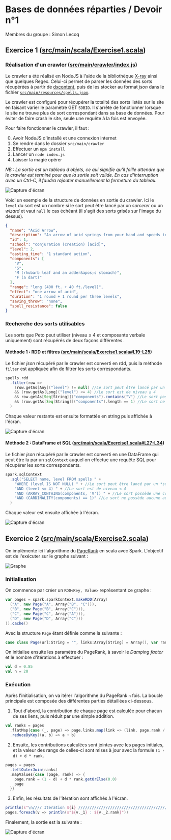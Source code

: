 # Bases de données réparties / Devoir n°1

Membres du groupe : Simon Lecoq

## Exercice 1 ([src/main/scala/Exercise1.scala](src/main/scala/Exercise1.scala))

### Réalisation d'un crawler ([src/main/crawler/index.js](src/main/crawler/index.js))

Le crawler a été réalisé en NodeJS à l'aide de la bibliothèque [X-ray](https://github.com/matthewmueller/x-ray) ainsi que quelques Regex.
Celui-ci permet de parser les données des sorts récupérées à partir de [dxcontent](http://www.dxcontent.com/), puis de les stocker au format *json* dans le fichier [`src/main/resources/spells.json`](https://github.com/lowlighter/dd1/blob/master/src/main/resources/spells.json).

Le crawler est configuré pour récupérer la totalité des sorts listés sur le site en faisant varier le paramètre GET `SDBID`. Il s'arrête de fonctionner lorsque le site ne trouve plus de sort correspondant dans sa base de données. Pour éviter de faire crash le site, seule une requête à la fois est envoyée.

Pour faire fonctionner le crawler, il faut : 

0. Avoir NodeJS d'installé et une connexion internet 
1. Se rendre dans le dossier `src/main/crawler`
2. Effectuer un `npm install`
3. Lancer un `node index.js`
4. Laisser la magie opérer

*NB : La sortie est un tableau d'objets, ce qui signifie qu'il faille attendre que le crawler est terminé pour que la sortie soit valide. En cas d'interruption avec un Ctrl-C, il faudra rajouter manuellement la fermeture du tableau.*

![Capture d'écran](src/main/resources/img1.jpg)

Voici un exemple de la structure de données en sortie du crawler.
Ici le `level` du sort est un nombre si le sort peut être lancé par un *sorcerer* ou un *wizard* et vaut `null` le cas échéant (il s'agit des sorts grisés sur l'image du dessus).
```json
{
  "name": "Acid Arrow",
  "description": "An arrow of acid springs from your hand and speeds to its target. You must succeed on a ranged touch attack to hit your target. The arrow deals 2d4 points of acid damage with no splash damage. For every three caster levels you possess, the acid, unless neutralized, lasts for another round (to a maximum of 6 additional rounds at 18th level), dealing another 2d4 points of damage in each round.",
  "id": 1,
  "school": "conjuration (creation) [acid]",
  "level": 2,
  "casting_time": "1 standard action",
  "components": [
    "V",
    "S",
    "M (rhubarb leaf and an adder&apos;s stomach)",
    "F (a dart)"
  ],
  "range": "long (400 ft. + 40 ft./level)",
  "effect": "one arrow of acid",
  "duration": "1 round + 1 round per three levels",
  "saving_throw": "none",
  "spell_resistance": false
}
```

### Recherche des sorts utilisables

Les sorts que Peto peut utiliser (niveau ≤ 4 et composante verbale uniquement) sont récupérés de deux façons différentes.

#### Méthode 1 : RDD et filtres ([src/main/scala/Exercise1.scala#L19-L25](src/main/scala/Exercise1.scala#L19-L25))

Le fichier *json* récupéré par le crawler est converti en rdd, puis la méthode `filter` est appliquée afin de filtrer les sorts correspondants.

```scala
spells.rdd
  .filter(row => 
    (row.getAs[Any]("level") != null) //Le sort peut être lancé par un *sorcerer* ou un *wizard*
    && (row.getAs[Long]("level") <= 4) //Le sort est de niveau ≤ 4
    && row.getAs[Seq[String]]("components").contains("V") //Le sort possède une composante verbale
    && (row.getAs[Seq[String]]("components").length == 1) //Le sort ne possède aucune autre composante
  )
```

Chaque valeur restante est ensuite formattée en string puis affichée à l'écran.

![Capture d'écran](src/main/resources/img2.jpg)

#### Méthode 2 : DataFrame et SQL ([src/main/scala/Exercise1.scala#L27-L34](src/main/scala/Exercise1.scala#L27-L34))

Le fichier *json* récupéré par le crawler est converti en une DataFrame qui peut être lu par un `sqlContext` auquel on effectue une requête SQL pour récupérer les sorts correspondants.

```scala
spark.sqlContext
  .sql("SELECT name, level FROM spells " + 
    "WHERE (level IS NOT NULL) " + //Le sort peut être lancé par un *sorcerer* ou un *wizard*
    "AND (level <= 4) " + //Le sort est de niveau ≤ 4
    "AND (ARRAY_CONTAINS(components, 'V')) " + //Le sort possède une composante verbale
    "AND (CARDINALITY(components) == 1)" //Le sort ne possède aucune autre composante
  )
```

Chaque valeur est ensuite affichée à l'écran.

![Capture d'écran](src/main/resources/img3.jpg)

## Exercice 2 ([src/main/scala/Exercise2.scala](src/main/scala/Exercise2.scala))

On implémente ici l'algorithme du [PageRank](https://fr.wikipedia.org/wiki/PageRank) en scala avec Spark.
L'objectif est de l'exécuter sur le graphe suivant :

![Graphe](src/main/resources/img4.jpg)

### Initialisation 

On commence par créer un `RDD<Key, Value>` représentant ce graphe :
```scala
var pages = spark.sparkContext.makeRDD(Array(
  ("A", new Page("A", Array("B", "C"))),
  ("B", new Page("B", Array("C"))),
  ("C", new Page("C", Array("A"))),
  ("D", new Page("D", Array("C")))
)).cache()
```
Avec la structure `Page` étant définie comme la suivante :
```scala
case class Page(url:String = "", links:Array[String] = Array(), var rank:Double = 1.0)
```

On initialise ensuite les paramètre du PageRank, à savoir le *Damping factor* et le nombre d'itérations à effectuer :
```scala
val d = 0.85
val n = 20
```

### Exécution

Après l'initialisation, on va itérer l'algorithme du PageRank `n` fois.
La boucle principale est composée des différentes parties détaillées ci-dessous.

1. Tout d'abord, la contribution de chaque page est calculée pour chacun de ses liens, puis réduit par une simple addition.
```scala
val ranks = pages
  .flatMap{case (_, page) => page.links.map(link => (link, page.rank / page.links.size))}
  .reduceByKey((a, b) => a + b)
```

2. Ensuite, les contributions calculées sont jointes avec les pages initiales, et la valeur des rangs de celles-ci sont mises à jour avec la formule `(1 - d) + d * rank`. 

```scala
pages = pages
  .leftOuterJoin(ranks)
  .mapValues{case (page, rank) => {
    page.rank = (1 - d) + d * rank.getOrElse(0.0)
    page
  }}
```

3. Enfin, les résultats de l'itération sont affichés à l'écran.
```scala
println(s"\n//// Iteration ${i} ////////////////////////////////////////////////")
pages.foreach(v => println(s"${v._1} : ${v._2.rank}"))
```

Finalement, la sortie est la suivante : 

![Capture d'écran](src/main/resources/img5.jpg)
